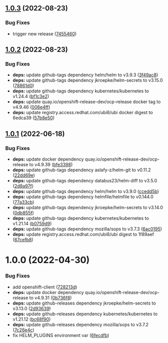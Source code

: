 ## [1.0.3](https://github.com/slauger/helmet/compare/v1.0.2...v1.0.3) (2022-08-23)


### Bug Fixes

* trigger new release ([7455460](https://github.com/slauger/helmet/commit/745546071b70ea92f96e503727e86d3417b58105))

## [1.0.2](https://github.com/slauger/helmet/compare/v1.0.1...v1.0.2) (2022-08-23)


### Bug Fixes

* **deps:** update github-tags dependency helm/helm to v3.9.3 ([3f49ac8](https://github.com/slauger/helmet/commit/3f49ac808ad6f16fafc78002bcb0b7b0887ed7b9))
* **deps:** update github-tags dependency jkroepke/helm-secrets to v3.15.0 ([78861d0](https://github.com/slauger/helmet/commit/78861d0d15897f83d11221df1004e3b3d21069de))
* **deps:** update github-tags dependency kubernetes/kubernetes to v1.24.4 ([bf1c3e2](https://github.com/slauger/helmet/commit/bf1c3e23aca6bfac693e3f36cdd3c17d270859da))
* **deps:** update quay.io/openshift-release-dev/ocp-release docker tag to v4.9.46 ([006e4ff](https://github.com/slauger/helmet/commit/006e4ffba6e104f573c50aff618d3b19148fb00f))
* **deps:** update registry.access.redhat.com/ubi8/ubi docker digest to 6edca39 ([57b8e50](https://github.com/slauger/helmet/commit/57b8e504e648ddcdd4240e2d2e09508e57c3bad8))

## [1.0.1](https://github.com/slauger/helmet/compare/v1.0.0...v1.0.1) (2022-06-18)


### Bug Fixes

* **deps:** update docker dependency quay.io/openshift-release-dev/ocp-release to v4.9.39 ([bfe3398](https://github.com/slauger/helmet/commit/bfe3398ae024bc6993876c9bf5a3068a05eaebeb))
* **deps:** update github-tags dependency aslafy-z/helm-git to v0.11.2 ([22dd69e](https://github.com/slauger/helmet/commit/22dd69eb63057fd45b142c366cddc39a1da49f90))
* **deps:** update github-tags dependency databus23/helm-diff to v3.5.0 ([2d8a97f](https://github.com/slauger/helmet/commit/2d8a97f71d23228d6b78d82791e22b0d64785808))
* **deps:** update github-tags dependency helm/helm to v3.9.0 ([ccedd5b](https://github.com/slauger/helmet/commit/ccedd5b8e62d8f3f63e7174738979f2f84e58d7a))
* **deps:** update github-tags dependency helmfile/helmfile to v0.144.0 ([77a33cb](https://github.com/slauger/helmet/commit/77a33cb6ce9bf17fd602e476a22462bc9b2f0d0e))
* **deps:** update github-tags dependency jkroepke/helm-secrets to v3.14.0 ([0db855f](https://github.com/slauger/helmet/commit/0db855fcbfbda6b8fd51e96986f17eb882372e8b))
* **deps:** update github-tags dependency kubernetes/kubernetes to v1.21.14 ([b0759d9](https://github.com/slauger/helmet/commit/b0759d9c0abbe10cd1d7eb14499d2332f009621d))
* **deps:** update github-tags dependency mozilla/sops to v3.7.3 ([6ac0195](https://github.com/slauger/helmet/commit/6ac01953ef10d60f346387b39a1f792567298583))
* **deps:** update registry.access.redhat.com/ubi8/ubi digest to 1f89aef ([67cefb8](https://github.com/slauger/helmet/commit/67cefb8a7053722ddaad595ffe5951a848064233))

# 1.0.0 (2022-04-30)


### Bug Fixes

* add openshift-client ([728213d](https://github.com/slauger/helmet/commit/728213dec972e368ff3ec1958d4d18f4683f1138))
* **deps:** update docker dependency quay.io/openshift-release-dev/ocp-release to v4.9.31 ([0b736f8](https://github.com/slauger/helmet/commit/0b736f8bc794c1dd81f3d5746695fb3b0d80db72))
* **deps:** update github-releases dependency jkroepke/helm-secrets to v3.13.0 ([2d93639](https://github.com/slauger/helmet/commit/2d93639b60ee337072987f32cd9749de9b05c292))
* **deps:** update github-releases dependency kubernetes/kubernetes to v1.21.12 ([bc68f90](https://github.com/slauger/helmet/commit/bc68f9077f6f04ad213f41fa864ed4b32b4d6ca8))
* **deps:** update github-releases dependency mozilla/sops to v3.7.2 ([7c26e4c](https://github.com/slauger/helmet/commit/7c26e4c33a62f74bb6ce8f7a02cd71d99dd566dc))
* fix HELM_PLUGINS environment var ([6fecdfb](https://github.com/slauger/helmet/commit/6fecdfba09377d8e87d549fde57971f665011409))
